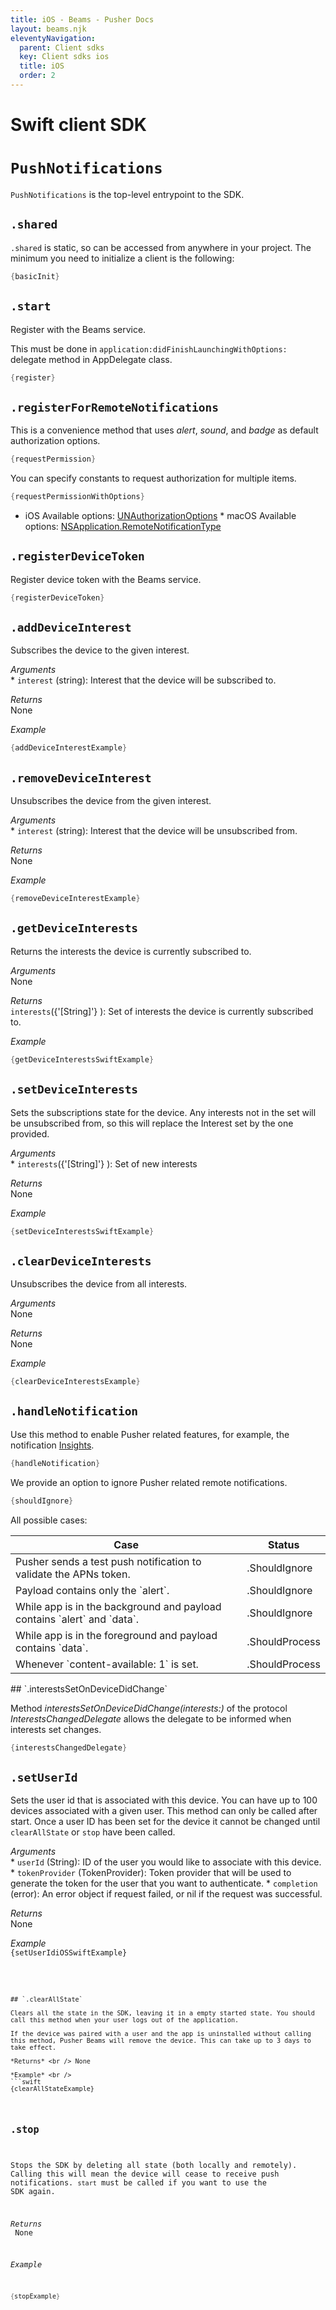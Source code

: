 ```yaml
---
title: iOS - Beams - Pusher Docs
layout: beams.njk
eleventyNavigation:
  parent: Client sdks
  key: Client sdks ios
  title: iOS
  order: 2
---
```


# Swift client SDK

# `PushNotifications`

`PushNotifications` is the top-level entrypoint to the SDK.

## `.shared`

`.shared` is static, so can be accessed from anywhere in your project. The minimum you need to initialize a client is the following:

```swift
{basicInit}
```

## `.start`

Register with the Beams service.

This must be done in `application:didFinishLaunchingWithOptions:` delegate method in AppDelegate class.

```swift
{register}
```

## `.registerForRemoteNotifications`

This is a convenience method that uses <em>alert</em>, <em>sound</em>, and <em>badge</em> as default authorization options.

```swift
{requestPermission}
```

You can specify constants to request authorization for multiple items.

```swift
{requestPermissionWithOptions}
```

- iOS Available options: <a external="" href="https://developer.apple.com/documentation/usernotifications/unauthorizationoptions">UNAuthorizationOptions</a> \* macOS Available options: <a external="" href="https://developer.apple.com/documentation/appkit/nsapplication.remotenotificationtype"> NSApplication.RemoteNotificationType </a>

## `.registerDeviceToken`

Register device token with the Beams service.

```swift
{registerDeviceToken}
```

## `.addDeviceInterest`

Subscribes the device to the given interest.

_Arguments_ <br /> \* `interest` (string): Interest that the device will be subscribed to.

_Returns_ <br /> None

_Example_ <br />

```swift
{addDeviceInterestExample}
```

## `.removeDeviceInterest`

Unsubscribes the device from the given interest.

_Arguments_ <br /> \* `interest` (string): Interest that the device will be unsubscribed from.

_Returns_ <br /> None

_Example_ <br />

```swift
{removeDeviceInterestExample}
```

## `.getDeviceInterests`

Returns the interests the device is currently subscribed to.

_Arguments_ <br /> None

_Returns_ <br /> `interests`({'[String]'} ): Set of interests the device is currently subscribed to.

_Example_ <br />

```swift
{getDeviceInterestsSwiftExample}
```

## `.setDeviceInterests`

Sets the subscriptions state for the device. Any interests not in the set will be unsubscribed from, so this will replace the Interest set by the one provided.

_Arguments_ <br /> \* `interests`({'[String]'} ): Set of new interests

_Returns_ <br /> None

_Example_ <br />

```swift
{setDeviceInterestsSwiftExample}
```

## `.clearDeviceInterests`

Unsubscribes the device from all interests.

_Arguments_ <br /> None

_Returns_ <br /> None

_Example_ <br />

```swift
{clearDeviceInterestsExample}
```

## `.handleNotification`

Use this method to enable Pusher related features, for example, the notification [Insights](/docs/beams/concepts/insights).

```swift
{handleNotification}
```

We provide an option to ignore Pusher related remote notifications.

```swift
{shouldIgnore}
```

All possible cases:

 <Table> <thead> <tr> <th>Case</th> <th>Status</th> </tr> </thead> <tbody> <tr> <td> Pusher sends a test push notification to validate the APNs token. </td> <td>.ShouldIgnore</td> </tr> <tr> <td> Payload contains only the `alert`. </td> <td>.ShouldIgnore</td> </tr> <tr> <td> While app is in the background and payload contains `alert` and `data`. </td> <td>.ShouldIgnore</td> </tr> <tr> <td> While app is in the foreground and payload contains `data`. </td> <td>.ShouldProcess</td> </tr> <tr> <td> Whenever `content-available: 1` is set. </td> <td>.ShouldProcess</td> </tr> </tbody> </Table> 
## `.interestsSetOnDeviceDidChange`
 
Method <em>interestsSetOnDeviceDidChange(interests:)</em> of the protocol <em>InterestsChangedDelegate</em> allows the delegate to be informed when interests set changes. 
 
```swift
{interestsChangedDelegate}
```
 
## `.setUserId`
 
Sets the user id that is associated with this device. You can have up to 100 devices associated with a given user. <Alert primary> This method can only be called after start. Once a user ID has been set for the device it cannot be changed until `clearAllState` or `stop` have been called. </Alert> 
 
*Arguments* <br />  *  `userId` (String): ID of the user you would like to associate with this device.  *  `tokenProvider` (TokenProvider): Token provider that will be used to generate the token for the user that you want to authenticate.  *  `completion` (error): An error object if request failed, or nil if the request was successful.   
 
*Returns* <br /> None 
 
*Example* <br /> <Code language="swift">{setUserIdiOSSwiftExample}
```
 
 
## `.clearAllState`
 
Clears all the state in the SDK, leaving it in a empty started state. You should call this method when your user logs out of the application. 
 
If the device was paired with a user and the app is uninstalled without calling this method, Pusher Beams will remove the device. This can take up to 3 days to take effect. 
 
*Returns* <br /> None 
 
*Example* <br /> 
```swift
{clearAllStateExample}
```
 
 
## `.stop`
 
Stops the SDK by deleting all state (both locally and remotely). Calling this will mean the device will cease to receive push notifications. `start` must be called if you want to use the SDK again. 
 
*Returns* <br /> None 
 
*Example* <br /> 
```swift
{stopExample}
```
